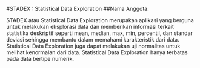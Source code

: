 #STADEX : Statistical Data Exploration
##Nama Anggota:


STADEX atau Statistical Data Exploration merupakan aplikasi yang berguna untuk melakukan eksplorasi data dan memberikan informasi terkait statistika deskriptif seperti mean, median, max, min, percentil, dan standar deviasi sehingga membantu dalam memahami karakteristik dari data. Statistical Data Exploration juga dapat melakukan uji normalitas untuk melihat kenormalan dari data. Statistical Data Exploration hanya terbatas pada data bertipe numerik.
